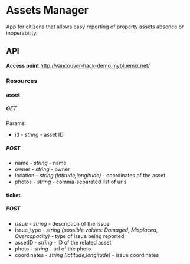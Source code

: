 # Assets Manager

App for citizens that allows easy reporting of property assets absence or inoperability.

## API

**Access point**
http://vancouver-hack-demo.mybluemix.net/

### Resources

#### asset

##### GET

Params:

* id - *string* - asset ID

##### POST

* name - *string* - name
* owner - *string* - owner
* location - *string (latitude,longitude)* - coordinates of the asset
* photos - *string* - comma-separated list of urls

#### ticket

##### POST

* issue - *string* - description of the issue
* issue_type - *string (possible values: Damaged, Misplaced, Overcapacity)* - type of issue being reported
* assetID - *string* - ID of the related asset
* photo - *string* - url of the photo 
* coordinates - *string (latitude,longitude)* - issue coordinates
